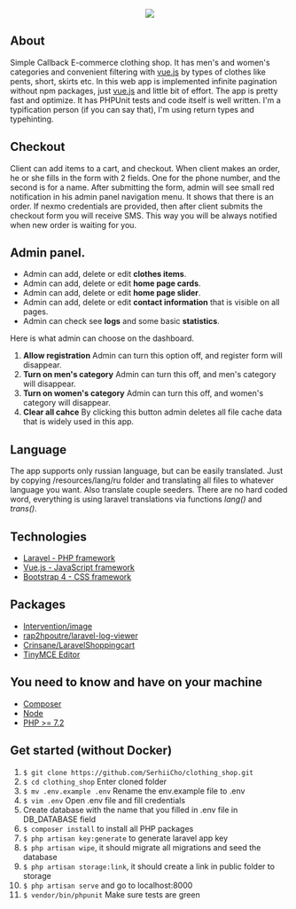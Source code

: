 <p align="center"><img src="https://raw.githubusercontent.com/SerhiiCho/clothing_shop/master/storage/app/public/img/big/slider/slider.jpg"></p>

## About

Simple Callback E-commerce clothing shop. It has men's and women's categories and convenient filtering with [vue.js](https://github.com/vuejs/vue) by types of clothes like pents, short, skirts etc. In this web app is implemented infinite pagination without npm packages, just [vue.js](https://github.com/vuejs/vue) and little bit of effort. The app is pretty fast and optimize. It has PHPUnit tests and code itself is well written. I'm a typification person (if you can say that), I'm using return types and typehinting.

## Checkout

Client can add items to a cart, and checkout. When client makes an order, he or she fills in the form with 2 fields. One for the phone number, and the second is for a name. After submitting the form, admin will see small red notification in his admin panel navigation menu. It shows that there is an order. If nexmo credentials are provided, then after client submits the checkout form you will receive SMS. This way you will be always notified when new order is waiting for you.

## Admin panel.

* Admin can add, delete or edit **clothes items**.
* Admin can add, delete or edit **home page cards**.
* Admin can add, delete or edit **home page slider**.
* Admin can add, delete or edit **contact information** that is visible on all pages.
* Admin can check see **logs** and some basic **statistics**.

Here is what admin can choose on the dashboard.
1. **Allow registration** Admin can turn this option off, and register form will disappear.
2. **Turn on men's category** Admin can turn this off, and men's category will disappear.
3. **Turn on women's category** Admin can turn this off, and women's category will disappear.
4. **Clear all cahce** By clicking this button admin deletes all file cache data that is widely used in this app.

## Language

The app supports only russian language, but can be easily translated. Just by copying /resources/lang/ru folder and translating all files to whatever language you want. Also translate couple seeders. There are no hard coded word, everything is using laravel translations via functions *lang()* and *trans()*.

## Technologies

* [Laravel - PHP framework](https://github.com/laravel/laravel)
* [Vue.js - JavaScript framework](https://github.com/vuejs/vue)
* [Bootstrap 4 - CSS framework](https://getbootstrap.com/)

## Packages

* [Intervention/image](http://image.intervention.io/)
* [rap2hpoutre/laravel-log-viewer](https://github.com/rap2hpoutre/laravel-log-viewer)
* [Crinsane/LaravelShoppingcart](https://github.com/Crinsane/LaravelShoppingcart)
* [TinyMCE Editor](https://www.tinymce.com/)

## You need to know and have on your machine

* [Composer](https://getcomposer.org/)
* [Node](https://nodejs.org/en/)
* [PHP >= 7.2](http://php.net/)

## Get started (without Docker)

1. `$ git clone https://github.com/SerhiiCho/clothing_shop.git`
2. `$ cd clothing_shop` Enter cloned folder
3. `$ mv .env.example .env` Rename the env.example file to .env
4. `$ vim .env` Open .env file and fill credentials
5. Create database with the name that you filled in .env file in DB_DATABASE field
6. `$ composer install` to install all PHP packages
7. `$ php artisan key:generate` to generate laravel app key
8. `$ php artisan wipe`, it should migrate all migrations and seed the database
9. `$ php artisan storage:link`, it should create a link in public folder to storage
10. `$ php artisan serve` and go to localhost:8000
11. `$ vendor/bin/phpunit` Make sure tests are green